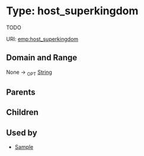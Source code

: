 
# Type: host_superkingdom


TODO

URI: [emp:host_superkingdom](https://microbiomedata/schema/emp/host_superkingdom)


## Domain and Range

None ->  <sub>OPT</sub> [String](types/String.md)

## Parents


## Children


## Used by

 * [Sample](Sample.md)
